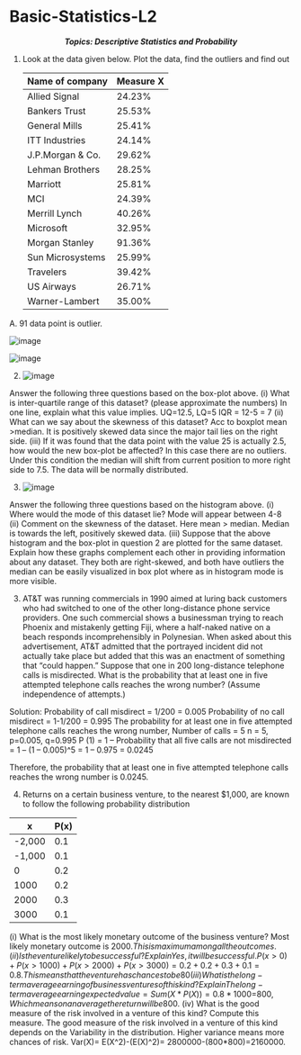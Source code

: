 # Basic-Statistics-L2
_**<p align = "center">Topics: Descriptive Statistics and Probability</p>**_

1. Look at the data given below. Plot the data, find the outliers and find out

   | Name of company | Measure X |
   | --------------- | --------- |
   | Allied Signal | 24.23% |
   | Bankers Trust | 25.53% |
   | General Mills | 25.41% |
   | ITT Industries | 24.14% |
   | J.P.Morgan &amp; Co. | 29.62% |
   | Lehman Brothers | 28.25% |
   | Marriott | 25.81% |
   | MCI | 24.39% |
   | Merrill Lynch | 40.26% |
   | Microsoft | 32.95% |
   | Morgan Stanley | 91.36% |
   | Sun Microsystems | 25.99% |
   | Travelers | 39.42% |
   | US Airways | 26.71% |
   | Warner-Lambert | 35.00% |

A. 91 data point is outlier.

![image](https://github.com/user-attachments/assets/ee20f111-9246-414d-be7f-467181bf7de8)

![image](https://github.com/user-attachments/assets/84890a58-98c6-4ecb-8d42-32a6a2a02acc)

2. ![image](https://github.com/user-attachments/assets/21044d4f-058e-45e2-a493-44eb88278a49)

Answer the following three questions based on the box-plot above.
(i)	What is inter-quartile range of this dataset? (please approximate the numbers) In one line, explain what this value implies.
UQ=12.5, LQ=5
IQR = 12-5 = 7
(ii)	What can we say about the skewness of this dataset?
Acc to boxplot mean >median. It is positively skewed data since the major tail lies on the right side.
(iii)	If it was found that the data point with the value 25 is actually 2.5, how would the new box-plot be affected?
In this case there are no outliers. Under this condition the median will shift from current position to more right side to 7.5. The data will be normally distributed.

3. ![image](https://github.com/user-attachments/assets/6e05196d-7a11-4921-80da-074e4a6d5da0)

Answer the following three questions based on the histogram above.
(i)	Where would the mode of this dataset lie?
Mode will appear between 4-8
(ii)	Comment on the skewness of the dataset.
Here mean > median. Median is towards the left, positively skewed data.
(iii)	Suppose that the above histogram and the box-plot in question 2 are plotted for the same dataset. Explain how these graphs complement each other in providing information about any dataset. 
They both are right-skewed, and both have outliers the median can be easily visualized in box plot where as in histogram mode is more visible.

3.	AT&T was running commercials in 1990 aimed at luring back customers who had switched to one of the other long-distance phone service providers. One such commercial shows a businessman trying to reach Phoenix and mistakenly getting Fiji, where a half-naked native on a beach responds incomprehensibly in Polynesian. When asked about this advertisement, AT&T admitted that the portrayed incident did not actually take place but added that this was an enactment of something that “could happen.” Suppose that one in 200 long-distance telephone calls is misdirected. What is the probability that at least one in five attempted telephone calls reaches the wrong number? (Assume independence of attempts.)

Solution:
Probability of call misdirect = 1/200 = 0.005
Probability of no call misdirect = 1-1/200 = 0.995
The probability for at least one in five attempted telephone calls reaches the wrong number, Number of calls = 5
n = 5, p=0.005, q=0.995
P (1) = 1 – Probability that all five calls are not misdirected
         = 1 – (1 – 0.005)^5
         = 1 – 0.975
         = 0.0245

Therefore, the probability that at least one in five attempted telephone calls reaches the wrong number is 0.0245.

4.	Returns on a certain business venture, to the nearest $1,000, are known to follow the following probability distribution
   
| x |	P(x) |
| ----- | ----- |
| -2,000 | 0.1 |
| -1,000 | 0.1 |
| 0 | 0.2 |
| 1000 |	0.2 |
| 2000 |	0.3 |
| 3000 |	0.1 |

(i)	What is the most likely monetary outcome of the business venture?
Most likely monetary outcome is 2000$. This is maximum among all the outcomes.
(ii)	Is the venture likely to be successful? Explain
Yes, it will be successful.
P(x>0)+ P(x>1000)+ P(x>2000)+ P(x>3000) = 0.2+0.2+0.3+0.1= 0.8.
This means that the venture has chances to be 80% successful.
(iii)	What is the long-term average earning of business ventures of this kind? Explain
The long-term average earning expected value= Sum(X*P(X))= 0.8*1000$=800$,
Which means on an average the return will be 800$.
(iv)	What is the good measure of the risk involved in a venture of this kind? Compute this measure.
The good measure of the risk involved in a venture of this kind depends on the Variability in the distribution.
Higher variance means more chances of risk.
Var(X)= E(X^2)-(E(X)^2)= 2800000-(800*800)=2160000.







